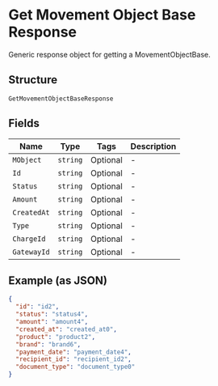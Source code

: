 
# Get Movement Object Base Response

Generic response object for getting a MovementObjectBase.

## Structure

`GetMovementObjectBaseResponse`

## Fields

| Name | Type | Tags | Description |
|  --- | --- | --- | --- |
| `MObject` | `string` | Optional | - |
| `Id` | `string` | Optional | - |
| `Status` | `string` | Optional | - |
| `Amount` | `string` | Optional | - |
| `CreatedAt` | `string` | Optional | - |
| `Type` | `string` | Optional | - |
| `ChargeId` | `string` | Optional | - |
| `GatewayId` | `string` | Optional | - |

## Example (as JSON)

```json
{
  "id": "id2",
  "status": "status4",
  "amount": "amount4",
  "created_at": "created_at0",
  "product": "product2",
  "brand": "brand6",
  "payment_date": "payment_date4",
  "recipient_id": "recipient_id2",
  "document_type": "document_type0"
}
```

